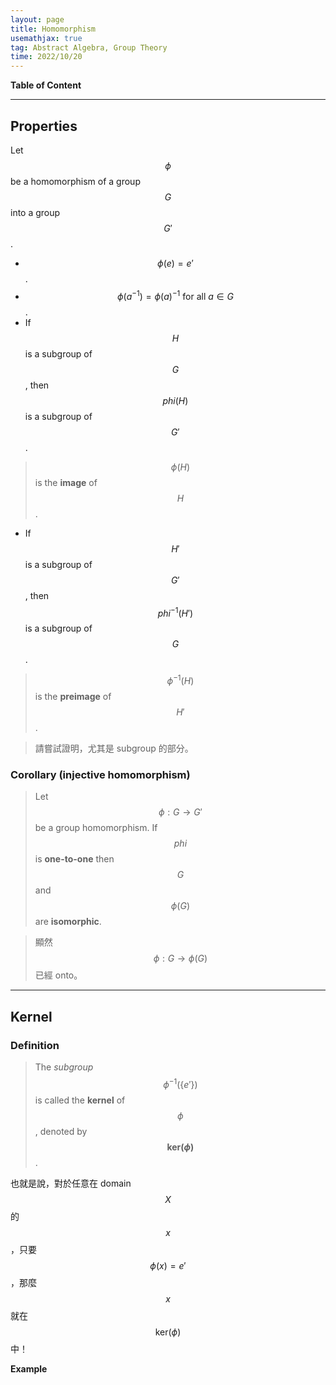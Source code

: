 ```yaml
---
layout: page
title: Homomorphism
usemathjax: true
tag: Abstract Algebra, Group Theory
time: 2022/10/20
---
```


**Table of Content**


---

## Properties

Let $$\phi$$ be a homomorphism of a group $$G$$ into a group $$G'$$.

- $$\phi(e) = e'$$.
- $$\phi(a^{-1})=\phi{(a)}^{-1} \text{ for all } a \in G$$.
- If $$H$$ is a subgroup of $$G$$, then $$phi(H)$$ is a subgroup of $$G'$$.

> $$\phi(H)$$ is the **image** of $$H$$.

- If $$H'$$ is a subgroup of $$G'$$, then $$phi^{-1}(H')$$ is a subgroup of $$G$$.

> $$\phi^{-1}(H)$$ is the **preimage** of $$H'$$.

> 請嘗試證明，尤其是 subgroup 的部分。

### Corollary (injective homomorphism)
> Let $$\phi: G\to G'$$ be a group homomorphism. If $$phi$$ is **one-to-one** then $$G$$ and $$\phi(G)$$ are **isomorphic**. 

> 顯然 $$\phi: G \to \phi(G) $$ 已經 onto。

---

## Kernel
### Definition
> The *subgroup* $$\phi^{-1}(\{e'\}) $$ is called the **kernel** of $$\phi$$, denoted by **$$\text{ker}(\phi)$$**.

也就是說，對於任意在 domain $$X$$ 的 $$x$$，只要 $$\phi(x) = e'$$，那麼 $$x$$ 就在 $$\text{ker}(\phi)$$ 中！

**Example**

